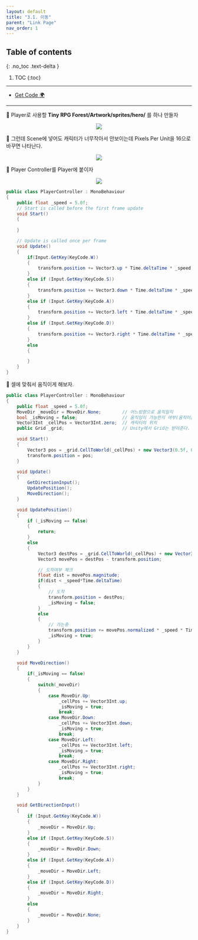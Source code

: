 ```yaml
---
layout: default
title: "3.1. 이동"
parent: "Link Page"
nav_order: 1
---
```


## Table of contents
{: .no_toc .text-delta }

1. TOC
{:toc}

---

* [Get Code 🌍](https://github.com/EasyCoding-7/UnityPortfolio/tree/3.1.Move)

---

🍖 Player로 사용할 **Tiny RPG Forest/Artwork/sprites/hero/** 를 하나 만들자

<p align="center">
  <img src="https://taehyungs-programming-blog.github.io/blog/assets/images/csharp/unity-adv/unity-adv-3-1-1.png"/>
</p>

🍖 그런데 Scene에 넣어도 캐릭터가 너무작아서 안보이는데 Pixels Per Unit을 16으로 바꾸면 나타난다.

<p align="center">
  <img src="https://taehyungs-programming-blog.github.io/blog/assets/images/csharp/unity-adv/unity-adv-3-1-2.png"/>
</p>

🍖 Player Controller를 Player에 붙이자

<p align="center">
  <img src="https://taehyungs-programming-blog.github.io/blog/assets/images/csharp/unity-adv/unity-adv-3-1-3.png"/>
</p>

```cs
public class PlayerController : MonoBehaviour
{
    public float _speed = 5.0f;
    // Start is called before the first frame update
    void Start()
    {
        
    }

    // Update is called once per frame
    void Update()
    {
        if(Input.GetKey(KeyCode.W))
        {
            transform.position += Vector3.up * Time.deltaTime * _speed;
        }
        else if (Input.GetKey(KeyCode.S))
        {
            transform.position += Vector3.down * Time.deltaTime * _speed;
        }
        else if (Input.GetKey(KeyCode.A))
        {
            transform.position += Vector3.left * Time.deltaTime * _speed;
        }
        else if (Input.GetKey(KeyCode.D))
        {
            transform.position += Vector3.right * Time.deltaTime * _speed;
        }
        else
        {

        }
    }
}
```

🍖 셀에 맞춰서 움직이게 해보자.

```cs
public class PlayerController : MonoBehaviour
{
    public float _speed = 5.0f;
    MoveDir _moveDir = MoveDir.None;        // 어느방향으로 움직일지
    bool _isMoving = false;                 // 움직임이 가능한지 여부(움직이는 도중에 움직임은 불가능)
    Vector3Int _cellPos = Vector3Int.zero;  // 캐릭터의 위치
    public Grid _grid;                      // Unity에서 Grid는 받아준다.

    void Start()
    {
        Vector3 pos = _grid.CellToWorld(_cellPos) + new Vector3(0.5f, 0.5f);
        transform.position = pos;
    }

    void Update()
    {
        GetDirectionInput();
        UpdatePosition();
        MoveDirection();
    }

    void UpdatePosition()
    {
        if (_isMoving == false)
        {
            return;
        }
        else
        {
            Vector3 destPos = _grid.CellToWorld(_cellPos) + new Vector3(0.5f, 0.5f);
            Vector3 movePos = destPos - transform.position;

            // 도착여부 체크
            float dist = movePos.magnitude;
            if(dist < _speed*Time.deltaTime)
            {
                // 도착
                transform.position = destPos;
                _isMoving = false;
            }
            else
            {
                // 가는중
                transform.position += movePos.normalized * _speed * Time.deltaTime;
                _isMoving = true;
            }
        }
    }

    void MoveDirection()
    {
        if(_isMoving == false)
        {
            switch(_moveDir)
            {
                case MoveDir.Up:
                    _cellPos += Vector3Int.up;
                    _isMoving = true;
                    break;
                case MoveDir.Down:
                    _cellPos += Vector3Int.down;
                    _isMoving = true;
                    break;
                case MoveDir.Left:
                    _cellPos += Vector3Int.left;
                    _isMoving = true;
                    break;
                case MoveDir.Right:
                    _cellPos += Vector3Int.right;
                    _isMoving = true;
                    break;
            }
        }
    }

    void GetDirectionInput()
    {
        if (Input.GetKey(KeyCode.W))
        {
            _moveDir = MoveDir.Up;
        }
        else if (Input.GetKey(KeyCode.S))
        {
            _moveDir = MoveDir.Down;
        }
        else if (Input.GetKey(KeyCode.A))
        {
            _moveDir = MoveDir.Left;
        }
        else if (Input.GetKey(KeyCode.D))
        {
            _moveDir = MoveDir.Right;
        }
        else
        {
            _moveDir = MoveDir.None;
        }
    }
}
```

